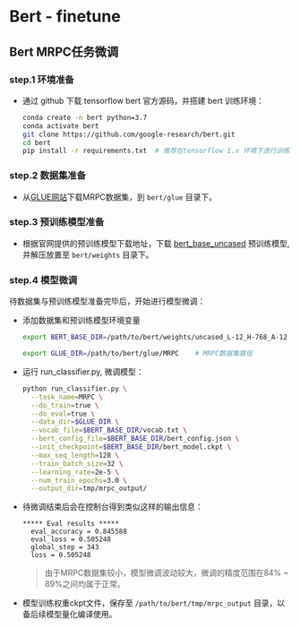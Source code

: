 # **Bert - finetune**

## **Bert MRPC任务微调**

### **step.1  环境准备**
- 通过 github 下载 tensorflow bert 官方源码，并搭建 bert 训练环境：
  ```bash
  conda create -n bert python=3.7
  conda activate bert
  git clone https://github.com/google-research/bert.git
  cd bert
  pip install -r requirements.txt  # 推荐在tensorflow 1.x 环境下进行训练
  ```

### **step.2 数据集准备**
- 从[GLUE网站](https://gluebenchmark.com/)下载MRPC数据集，到 `bert/glue` 目录下。

### **step.3 预训练模型准备**
- 根据官网提供的预训练模型下载地址，下载 [bert_base_uncased](https://storage.googleapis.com/bert_models/2018_10_18/uncased_L-12_H-768_A-12.zip) 预训练模型, 并解压放置至 `bert/weights` 目录下。

### **step.4  模型微调**
待数据集与预训练模型准备完毕后，开始进行模型微调：

- 添加数据集和预训练模型环境变量
  ```bash
  export BERT_BASE_DIR=/path/to/bert/weights/uncased_L-12_H-768_A-12  # 预训练模型路径
  
  export GLUE_DIR=/path/to/bert/glue/MRPC    # MRPC数据集路径
  ```

- 运行 run_classifier.py, 微调模型：
  ```bash
  python run_classifier.py \
    --task_name=MRPC \
    --do_train=true \
    --do_eval=true \
    --data_dir=$GLUE_DIR \
    --vocab_file=$BERT_BASE_DIR/vocab.txt \
    --bert_config_file=$BERT_BASE_DIR/bert_config.json \
    --init_checkpoint=$BERT_BASE_DIR/bert_model.ckpt \
    --max_seq_length=128 \
    --train_batch_size=32 \
    --learning_rate=2e-5 \
    --num_train_epochs=3.0 \
    --output_dir=tmp/mrpc_output/
  ```

- 待微调结束后会在控制台得到类似这样的输出信息：

  ```
  ***** Eval results *****
    eval_accuracy = 0.845588
    eval_loss = 0.505248
    global_step = 343
    loss = 0.505248
  ```
  > 由于MRPC数据集较小，模型微调波动较大，微调的精度范围在84% ~ 89%之间均属于正常。

- 模型训练权重ckpt文件，保存至 `/path/to/bert/tmp/mrpc_output` 目录，以备后续模型量化编译使用。